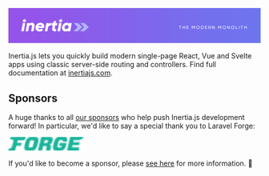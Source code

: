[![Inertia.js](https://raw.githubusercontent.com/inertiajs/.github/master/LOGO.png)](https://inertiajs.com/)

Inertia.js lets you quickly build modern single-page React, Vue and Svelte apps using classic server-side routing and controllers. Find full documentation at [inertiajs.com](https://inertiajs.com/).

## Sponsors

A huge thanks to all [our sponsors](https://inertiajs.com) who help push Inertia.js development forward! In particular, we'd like to say a special thank you to Laravel Forge:

<p>
  <a href="https://forge.laravel.com">
    <img src="../sponsors/forge.svg" width="150" alt="Laravel Forge">
  </a>
</p>

If you'd like to become a sponsor, please [see here](https://github.com/sponsors/reinink) for more information. 💜
